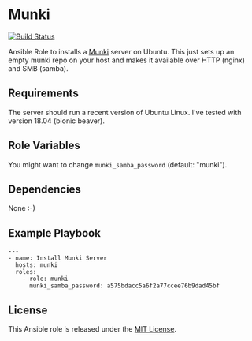 # Munki

[![Build Status](https://travis-ci.org/bjoernalbers/ansible-role-munki.svg?branch=master)](https://travis-ci.org/bjoernalbers/ansible-role-munki)

Ansible Role to installs a [Munki](https://www.munki.org) server on Ubuntu.
This just sets up an empty munki repo on your host and makes it available over
HTTP (nginx) and SMB (samba).


## Requirements

The server should run a recent version of Ubuntu Linux.
I've tested with version 18.04 (bionic beaver).


## Role Variables

You might want to change `munki_samba_password` (default: "munki").


## Dependencies

None :-)


## Example Playbook

    ---
    - name: Install Munki Server
      hosts: munki
      roles:
        - role: munki
          munki_samba_password: a575bdacc5a6f2a77ccee76b9dad45bf


## License

This Ansible role is released under the [MIT License](LICENSE.txt).
